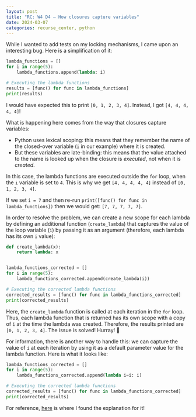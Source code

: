 ```yaml
---
layout: post
title: "RC: W4 D4 — How closures capture variables"
date: 2024-03-07
categories: recurse_center, python
---
```


While I wanted to add tests on my locking mechanisms, I came upon an interesting bug.
Here is a simplification of it:

```python
lambda_functions = []
for i in range(5):
    lambda_functions.append(lambda: i)

# Executing the lambda functions
results = [func() for func in lambda_functions]
print(results)
```

I would have expected this to print `[0, 1, 2, 3, 4]`.
Instead, I got `[4, 4, 4, 4, 4]`!

What is happening here comes from the way that closures capture variables:

- Python uses lexical scoping: this means that they remember the name of the closed-over variable (`i` in our example)
  where it is created.
- But these variables are late-binding: this means that the value attached to the name is looked up when the closure is
  _executed_, not when it is _created_.

In this case, the lambda functions are executed outside the `for` loop, when the `i` variable is set to `4`. This is
why we get `[4, 4, 4, 4, 4]` instead of `[0, 1, 2, 3, 4]`.

If we set `i = 7` and then re-run `print([func() for func in lambda_functions])` then we would get: `[7, 7, 7, 7, 7]`.

In order to resolve the problem, we can create a new scope for each lambda by defining an additional
function (`create_lambda`) that captures the value of the loop variable (`i`) by passing it as an argument (therefore,
each lambda has its own `i` value):

```python
def create_lambda(x):
    return lambda: x


lambda_functions_corrected = []
for i in range(5):
    lambda_functions_corrected.append(create_lambda(i))

# Executing the corrected lambda functions
corrected_results = [func() for func in lambda_functions_corrected]
print(corrected_results)
```

Here, the `create_lambda` function is called at each iteration in the `for` loop.
Thus, each lambda function that is returned has its own scope with a copy of `i` at the time the lambda was created.
Therefore, the results printed are `[0, 1, 2, 3, 4]`. The issue is solved! Hurray! 🎉

For information, there is another way to handle this: we can capture the value of `i` at each iteration by using it as a
default parameter value for the lambda function.
Here is what it looks like:

```python
lambda_functions_corrected = []
for i in range(5):
    lambda_functions_corrected.append(lambda i=i: i)

# Executing the corrected lambda functions
corrected_results = [func() for func in lambda_functions_corrected]
print(corrected_results)
```

For reference, [here](https://stackoverflow.com/questions/2295290/what-do-lambda-function-closures-capture) is where I
found the explanation for it!






